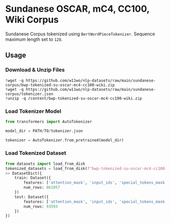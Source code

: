 # Sundanese OSCAR, mC4, CC100, Wiki Corpus

Sundanese Corpus tokenized using `BertWordPieceTokenizer`. Sequence maximum length set to `128`.

## Usage

### Download & Unzip Files

```
!wget -q https://github.com/w11wo/nlp-datasets/raw/main/sundanese-corpus/bwp-tokenized-su-oscar-mc4-cc100-wiki.zip
!wget -q https://github.com/w11wo/nlp-datasets/raw/main/sundanese-corpus/tokenizer.json
!unzip -q /content/bwp-tokenized-su-oscar-mc4-cc100-wiki.zip
```

### Load Tokenizer Model

```python
from transformers import AutoTokenizer

model_dir = PATH/TO/tokenizer.json

tokenizer = AutoTokenizer.from_pretrained(model_dir)
```

### Load Tokenized Dataset

```python
from datasets import load_from_disk
tokenized_datasets = load_from_disk(f"bwp-tokenized-su-oscar-mc4-cc100-wiki")
>> DatasetDict({
    train: Dataset({
        features: ['attention_mask', 'input_ids', 'special_tokens_mask', 'token_type_ids'],
        num_rows: 861057
    })
    test: Dataset({
        features: ['attention_mask', 'input_ids', 'special_tokens_mask', 'token_type_ids'],
        num_rows: 93593
    })
})
```
